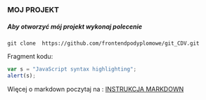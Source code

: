 ### MOJ PROJEKT

##### Aby otworzyć mój projekt wykonaj polecenie

```git
git clone  https://github.com/frontendpodyplomowe/git_CDV.git
```

Fragment kodu:
```javascript
var s = "JavaScript syntax highlighting";
alert(s);
```

Więcej o markdown poczytaj na : [INSTRUKCJA MARKDOWN](https://github.com/adam-p/markdown-here/wiki/Markdown-Cheatsheet#links)
